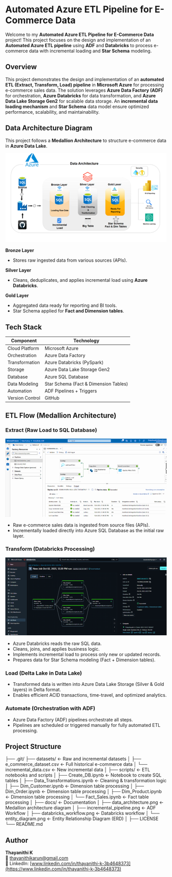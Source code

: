 # Automated Azure ETL Pipeline for E-Commerce Data

Welcome to my **Automated Azure ETL Pipeline for E-Commerce Data** project! This project focuses on the design and implementation of an **Automated Azure ETL pipeline** using **ADF** and **Databricks** to process e-commerce data with incremental loading and **Star Schema** modeling.

## Overview
This project demonstrates the design and implementation of an **automated ETL (Extract, Transform, Load) pipeline** in **Microsoft Azure** for processing e-commerce sales data. The solution leverages **Azure Data Factory (ADF)** for orchestration, **Azure Databricks** for data transformation, and **Azure Data Lake Storage Gen2** for scalable data storage. An **incremental data loading mechanism** and **Star Schema** data model ensure optimized performance, scalability, and maintainability.

## Data Architecture Diagram

This project follows a **Medallion Architecture** to structure e-commerce data in **Azure Data Lake**.

![Data Architecture](docs/data_architecture.png)

**Bronze Layer**  
- Stores raw ingested data from various sources (APIs).  

**Silver Layer**  
- Cleans, deduplicates, and applies incremental load using **Azure Databricks**.  

**Gold Layer**  
- Aggregated data ready for reporting and BI tools.  
- Star Schema applied for **Fact and Dimension tables**.  

## Tech Stack

| Component        | Technology                                  |
|-----------------|---------------------------------------------|
| Cloud Platform   | Microsoft Azure                             |
| Orchestration    | Azure Data Factory                           |
| Transformation   | Azure Databricks (PySpark)                  |
| Storage          | Azure Data Lake Storage Gen2                 |
| Database         | Azure SQL Database                           |
| Data Modeling    | Star Schema (Fact & Dimension Tables)       |
| Automation       | ADF Pipelines + Triggers                     |
| Version Control  | GitHub                                       |

## ETL Flow (Medallion Architecture)

### Extract (Raw Load to SQL Database)

![Automate Incremental Pipeline](docs/incremental_pipeline.png)

- Raw e-commerce sales data is ingested from source files (APIs).  
- Incrementally loaded directly into Azure SQL Database as the initial raw layer.

### Transform (Databricks Processing)

![Automate ETL Pipeline](docs/Databricks_wokflow.png)

- Azure Databricks reads the raw SQL data.  
- Cleans, joins, and applies business logic.  
- Implements incremental load to process only new or updated records.  
- Prepares data for Star Schema modeling (Fact + Dimension tables).

### Load (Delta Lake in Data Lake)

- Transformed data is written into Azure Data Lake Storage (Silver & Gold layers) in Delta format.  
- Enables efficient ACID transactions, time-travel, and optimized analytics.

### Automate (Orchestration with ADF)

- Azure Data Factory (ADF) pipelines orchestrate all steps.  
- Pipelines are scheduled or triggered manually for fully automated ETL processing.

## Project Structure

├── .git/
├── datasets/                         ← Raw and incremental datasets
│   ├── e_commerce_dataset.csv        ← Full historical e-commerce data
│   └── incremental_data.csv          ← New incremental data
│
├── scripts/                          ← ETL notebooks and scripts
│   ├── Create_DB.ipynb               ← Notebook to create SQL tables
│   ├── Data_Transformations.ipynb    ← Cleaning & transformation logic
│   ├── Dim_Customer.ipynb            ← Dimension table processing
│   ├── Dim_Order.ipynb               ← Dimension table processing
│   ├── Dim_Product.ipynb             ← Dimension table processing
│   └── Fact_Sales.ipynb              ← Fact table processing
│
├── docs/                             ← Documentation
│   ├── data_architecture.png         ← Medallion architecture diagram
│   ├── incremental_pipeline.png      ← ADF Workflow
│   ├── databricks_workflow.png       ← Databricks workflow
│   └── entity_diagram.png            ← Entity Relationship Diagram (ERD)
│
├── LICENSE
└── README.md


## Author

**Thayanithi K**  
📧 thayanithikarun@gmail.com  
🔗 LinkedIn: [www.linkedin.com/in/thayanithi-k-3b4648373](https://www.linkedin.com/in/thayanithi-k-3b4648373)

